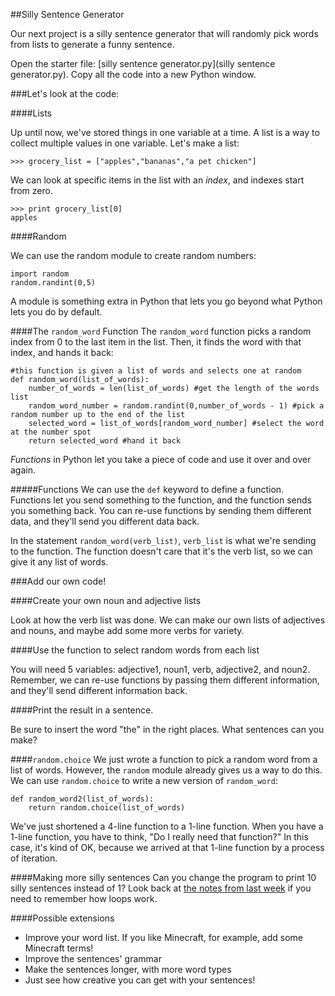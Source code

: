 ##Silly Sentence Generator

Our next project is a silly sentence generator that will randomly pick words from lists to generate a funny sentence.

Open the starter file: [silly sentence generator.py](silly sentence generator.py). Copy all the code into a new Python window.

###Let's look at the code:

####Lists

Up until now, we've stored things in one variable at a time.  A list is a way to collect multiple values in one variable.  Let's make a list:

```
>>> grocery_list = ["apples","bananas","a pet chicken"]
```

We can look at specific items in the list with an *index*, and indexes start from zero.

```
>>> print grocery_list[0]
apples
```

####Random

We can use the random module to create random numbers:

```
import random
random.randint(0,5)
```

A module is something extra in Python that lets you go beyond what Python lets you do by default.

####The `random_word` Function
The `random_word` function picks a random index from 0 to the last item in the list.  Then, it finds the word with that index, and hands it back:

```
#this function is given a list of words and selects one at random
def random_word(list_of_words):
    number_of_words = len(list_of_words) #get the length of the words list
    random_word_number = random.randint(0,number_of_words - 1) #pick a random number up to the end of the list
    selected_word = list_of_words[random_word_number] #select the word at the number spot
    return selected_word #hand it back
```

*Functions* in Python let you take a piece of code and use it over and over again.

#####Functions
We can use the `def` keyword to define a function.  Functions let you send something to the function, and the function sends you something back.  You can re-use functions by sending them different data, and they'll send you different data back.

In the statement `random_word(verb_list)`, `verb_list` is what we're sending to the function.  The function doesn't care that it's the verb list, so we can give it any list of words.

###Add our own code!

####Create your own noun and adjective lists

Look at how the verb list was done.  We can make our own lists of adjectives and nouns, and maybe add some more verbs for variety.

####Use the function to select random words from each list

You will need 5 variables: adjective1, noun1, verb, adjective2, and noun2.  Remember, we can re-use functions by passing them different information, and they'll send different information back.

####Print the result in a sentence.

Be sure to insert the word "the" in the right places.  What sentences can you make?

####`random.choice`
We just wrote a function to pick a random word from a list of words.  However, the `random` module already gives us a way to do this.  We can use `random.choice` to write a new version of `random_word`:

```
def random_word2(list_of_words):
    return random.choice(list_of_words)
```

We've just shortened a 4-line function to a 1-line function.  When you have a 1-line function, you have to think, "Do I really need that function?"  In this case, it's kind of OK, because we arrived at that 1-line function by a process of iteration.

####Making more silly sentences
Can you change the program to print 10 silly sentences instead of 1?  Look back at [the notes from last week](../day-1) if you need to remember how loops work.

####Possible extensions

* Improve your word list.  If you like Minecraft, for example, add some Minecraft terms!
* Improve the sentences' grammar
* Make the sentences longer, with more word types
* Just see how creative you can get with your sentences!


